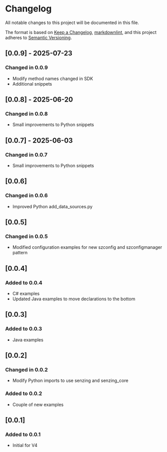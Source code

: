 # Changelog

All notable changes to this project will be documented in this file.

The format is based on [Keep a Changelog], [markdownlint],
and this project adheres to [Semantic Versioning].

## [0.0.9] - 2025-07-23

### Changed in 0.0.9

- Modify method names changed in SDK
- Additional snippets

## [0.0.8] - 2025-06-20

### Changed in 0.0.8

- Small improvements to Python snippets

## [0.0.7] - 2025-06-03

### Changed in 0.0.7

- Small improvements to Python snippets 

## [0.0.6]

### Changed in 0.0.6

- Improved Python add_data_sources.py

## [0.0.5]

### Changed in 0.0.5

- Modified configuration examples for new szconfig and szconfigmanager pattern

## [0.0.4]

### Added to 0.0.4

- C# examples
- Updated Java examples to move declarations to the bottom

## [0.0.3]

### Added to 0.0.3

- Java examples

## [0.0.2]

### Changed in 0.0.2

- Modify Python imports to use senzing and senzing_core


### Added to 0.0.2

- Couple of new examples

## [0.0.1]

### Added to 0.0.1

- Initial for V4

[Keep a Changelog]: https://keepachangelog.com/en/1.0.0/
[markdownlint]: https://dlaa.me/markdownlint/
[Semantic Versioning]: https://semver.org/spec/v2.0.0.html
